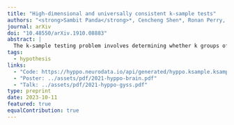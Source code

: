 ```yaml
---
title: "High-dimensional and universally consistent k-sample tests"
authors: "<strong>Sambit Panda</strong>*, Cencheng Shen*, Ronan Perry, Jelle Zorn, Antoine Lutz, Carey E. Priebe, and Joshua T. Vogelstein"
journal: arXiv
doi: "10.48550/arXiv.1910.08883"
abstract: |
  The k-sample testing problem involves determining whether k groups of data points are each drawn from the same distribution. The standard method for k-sample testing in biomedicine is Multivariate analysis of variance (MANOVA), despite that it depends on strong, and often unsuitable, parametric assumptions. Moreover, independence testing and k-sample testing are closely related, and several universally consistent high-dimensional independence tests such as distance correlation (Dcorr) and Hilbert-Schmidt-Independence-Criterion (Hsic) enjoy solid theoretical and empirical properties. In this paper, we prove that independence tests achieve universally consistent k-sample testing and that k-sample statistics such as Energy and Maximum Mean Discrepancy (MMD) are precisely equivalent to Dcorr. An empirical evaluation of nonparametric independence tests showed that they generally perform better than the popular MANOVA test, even in Gaussian distributed scenarios. The evaluation included several popular independence statistics and covered a comprehensive set of simulations. Additionally, the testing approach was extended to perform multiway and multilevel tests, which were demonstrated in a simulated study as well as a real-world fMRI brain scans with a set of attributes.
tags:
  - hypothesis
links:
  - "Code: https://hyppo.neurodata.io/api/generated/hyppo.ksample.ksample#hyppo.ksample.KSample"
  - "Poster: ../assets/pdf/2021-hyppo-brain.pdf"
  - "Talk: ../assets/pdf/2021-hyppo-gyss.pdf"
type: preprint
date: 2023-10-11
featured: true
equalContribution: true
---
```

